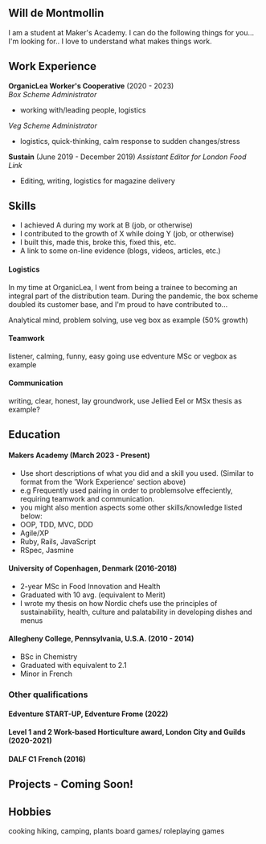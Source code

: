 ## Will de Montmollin

I am a student at Maker's Academy. I can do the following things for you... I'm looking for..  I love to understand what makes things work.


## Work Experience

**OrganicLea Worker's Cooperative** (2020 - 2023)  
_Box Scheme Administrator_

- working with/leading people, logistics

_Veg Scheme Administrator_ 

- logistics, quick-thinking, calm response to sudden changes/stress 

**Sustain** (June 2019 - December  2019) 
_Assistant Editor for London Food Link_

- Editing, writing, logistics for magazine delivery


## Skills

- I achieved A during my work at B (job, or otherwise)
- I contributed to the growth of X while doing Y (job, or otherwise)
- I built this, made this, broke this, fixed this, etc.
- A link to some on-line evidence (blogs, videos, articles, etc.)

#### Logistics

In my time at OrganicLea, I went from being a trainee to becoming an integral part of the distribution team. During the pandemic, the box scheme doubled its customer base, and I'm proud to have contributed to...

Analytical mind, problem solving, use veg box as example (50% growth)

#### Teamwork

listener, calming, funny, easy going use edventure MSc or vegbox as example

#### Communication

writing, clear, honest, lay groundwork, use Jellied Eel or MSx thesis as example?


## Education

#### Makers Academy (March 2023 - Present)
- Use short descriptions of what you did and a skill you used. (Similar to format from the 'Work Experience' section above)
- e.g Frequently used pairing in order to problemsolve effeciently, requiring teamwork and communication.
- you might also mention aspects some other skills/knowledge listed below: 
- OOP, TDD, MVC, DDD
- Agile/XP
- Ruby, Rails, JavaScript
- RSpec, Jasmine

#### University of Copenhagen, Denmark (2016-2018)

- 2-year MSc in Food Innovation and Health
- Graduated with 10 avg. (equivalent to Merit)
- I wrote my thesis on how Nordic chefs use the principles of sustainability, health, culture and palatability in developing dishes and menus

#### Allegheny College, Pennsylvania, U.S.A. (2010 - 2014)

- BSc in Chemistry
- Graduated with equivalent to 2.1
- Minor in French

### Other qualifications

#### Edventure START-UP, Edventure Frome (2022)

#### Level 1 and 2 Work-based Horticulture award, London City and Guilds (2020-2021)

#### DALF C1 French (2016)

## Projects - Coming Soon!

## Hobbies

cooking
hiking, camping, plants
board games/ roleplaying games
